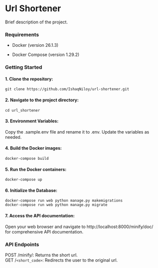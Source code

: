 # Url Shortener

Brief description of the project.

### Requirements
- Docker (version 26.1.3)

- Docker Compose (version 1.29.2)

### Getting Started
#### 1. Clone the repository:
```
git clone https://github.com/IshaqNiloy/url-shortener.git
```

#### 2. Navigate to the project directory:
```
cd url_shortener
```

#### 3. Environment Variables:
Copy the .sample.env file and rename it to .env. Update the variables as needed.

#### 4. Build the Docker images:
```
docker-compose build
```

#### 5. Run the Docker containers:
```
docker-compose up
```

#### 6. Initialize the Database:
```
docker-compose run web python manage.py makemigrations
docker-compose run web python manage.py migrate
```

#### 7. Access the API documentation:
Open your web browser and navigate to http://localhost:8000/minify/doc/ for comprehensive API documentation.

### API Endpoints
POST /minify/: Returns the short url.  
GET /`<short_code>`: Redirects the user to the original url.
